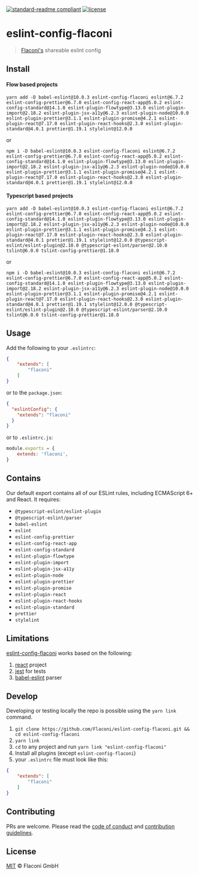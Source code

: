 [![standard-readme compliant](https://img.shields.io/badge/readme%20style-standard-brightgreen.svg?style=flat-square)](https://github.com/RichardLitt/standard-readme)
[![license](https://img.shields.io/npm/l/eslint-config-flaconi)](LICENSE)
    
# eslint-config-flaconi

> [Flaconi's](https://www.flaconi.de/) shareable eslint config


## Install
#### Flow based projects
```
yarn add -D babel-eslint@10.0.3 eslint-config-flaconi eslint@6.7.2 eslint-config-prettier@6.7.0 eslint-config-react-app@5.0.2 eslint-config-standard@14.1.0 eslint-plugin-flowtype@3.13.0 eslint-plugin-import@2.18.2 eslint-plugin-jsx-a11y@6.2.3 eslint-plugin-node@10.0.0 eslint-plugin-prettier@3.1.1 eslint-plugin-promise@4.2.1 eslint-plugin-react@7.17.0 eslint-plugin-react-hooks@2.3.0 eslint-plugin-standard@4.0.1 prettier@1.19.1 stylelint@12.0.0 
```
or
```
npm i -D babel-eslint@10.0.3 eslint-config-flaconi eslint@6.7.2 eslint-config-prettier@6.7.0 eslint-config-react-app@5.0.2 eslint-config-standard@14.1.0 eslint-plugin-flowtype@3.13.0 eslint-plugin-import@2.18.2 eslint-plugin-jsx-a11y@6.2.3 eslint-plugin-node@10.0.0 eslint-plugin-prettier@3.1.1 eslint-plugin-promise@4.2.1 eslint-plugin-react@7.17.0 eslint-plugin-react-hooks@2.3.0 eslint-plugin-standard@4.0.1 prettier@1.19.1 stylelint@12.0.0
```

#### Typescript based projects
```
yarn add -D babel-eslint@10.0.3 eslint-config-flaconi eslint@6.7.2 eslint-config-prettier@6.7.0 eslint-config-react-app@5.0.2 eslint-config-standard@14.1.0 eslint-plugin-flowtype@3.13.0 eslint-plugin-import@2.18.2 eslint-plugin-jsx-a11y@6.2.3 eslint-plugin-node@10.0.0 eslint-plugin-prettier@3.1.1 eslint-plugin-promise@4.2.1 eslint-plugin-react@7.17.0 eslint-plugin-react-hooks@2.3.0 eslint-plugin-standard@4.0.1 prettier@1.19.1 stylelint@12.0.0 @typescript-eslint/eslint-plugin@2.10.0 @typescript-eslint/parser@2.10.0 tslint@6.0.0 tslint-config-prettier@1.18.0
```
or
```
npm i -D babel-eslint@10.0.3 eslint-config-flaconi eslint@6.7.2 eslint-config-prettier@6.7.0 eslint-config-react-app@5.0.2 eslint-config-standard@14.1.0 eslint-plugin-flowtype@3.13.0 eslint-plugin-import@2.18.2 eslint-plugin-jsx-a11y@6.2.3 eslint-plugin-node@10.0.0 eslint-plugin-prettier@3.1.1 eslint-plugin-promise@4.2.1 eslint-plugin-react@7.17.0 eslint-plugin-react-hooks@2.3.0 eslint-plugin-standard@4.0.1 prettier@1.19.1 stylelint@12.0.0 @typescript-eslint/eslint-plugin@2.10.0 @typescript-eslint/parser@2.10.0 tslint@6.0.0 tslint-config-prettier@1.18.0
```


## Usage
Add the following to your `.eslintrc`:
```json
{
    "extends": [
        "flaconi"
    ]
}
```

or to the `package.json`:
```json
{
  "eslintConfig": {
    "extends": "flaconi"
  }
}
```
or to `.eslintrc.js`:
```js
module.exports = {
    extends: 'flaconi',
}
```


## Contains
Our default export contains all of our ESLint rules, including ECMAScript 6+ and React. It requires: 
* `@typescript-eslint/eslint-plugin` 
* `@typescript-eslint/parser`
* `babel-eslint`
* `eslint`
* `eslint-config-prettier`
* `eslint-config-react-app`
* `eslint-config-standard`
* `eslint-plugin-flowtype`
* `eslint-plugin-import`
* `eslint-plugin-jsx-a11y`
* `eslint-plugin-node`
* `eslint-plugin-prettier`
* `eslint-plugin-promise`
* `eslint-plugin-react`
* `eslint-plugin-react-hooks`
* `eslint-plugin-standard`
* `prettier`
* `stylelint`

## Limitations
[eslint-config-flaconi](https://github.com/Flaconi/eslint-config-flaconi) works based on the following:
1. [react](https://github.com/facebook/react) project
2. [jest](https://github.com/facebook/jest) for tests
3. [babel-eslint](https://github.com/babel/babel-eslint) parser

## Develop
Developing or testing locally the repo is possible using the `yarn link` command.
1. `git clone https://github.com/Flaconi/eslint-config-flaconi.git && cd eslint-config-flaconi`
2. `yarn link`
3. `cd` to any project and run `yarn link "eslint-config-flaconi"`
4. Install all plugins (except `eslint-config-flaconi`)   
5. your `.eslintrc` file must look like this:
```json
{
    "extends": [
        "flaconi"
    ]
}
```


## Contributing

PRs are welcome. Please read the [code of conduct](./.github/CODE_OF_CONDUCT.md) and [contribution guidelines](./.github/CONTRIBUTING.md).

## License

[MIT](LICENSE) © Flaconi GmbH
